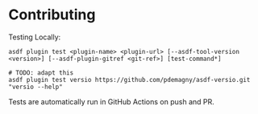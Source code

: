 # Contributing

Testing Locally:

```shell
asdf plugin test <plugin-name> <plugin-url> [--asdf-tool-version <version>] [--asdf-plugin-gitref <git-ref>] [test-command*]

# TODO: adapt this
asdf plugin test versio https://github.com/pdemagny/asdf-versio.git "versio --help"
```

Tests are automatically run in GitHub Actions on push and PR.
